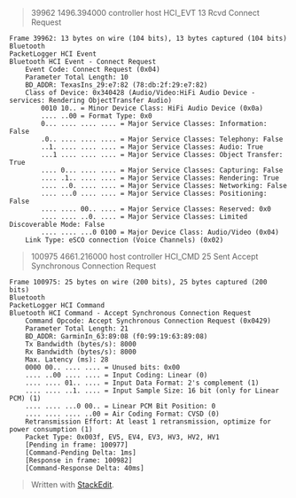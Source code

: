 

>39962		1496.394000	controller		host		HCI_EVT	13	Rcvd Connect Request

	Frame 39962: 13 bytes on wire (104 bits), 13 bytes captured (104 bits)
	Bluetooth
	PacketLogger HCI Event
	Bluetooth HCI Event - Connect Request
	    Event Code: Connect Request (0x04)
	    Parameter Total Length: 10
	    BD_ADDR: TexasIns_29:e7:82 (78:db:2f:29:e7:82)
	    Class of Device: 0x340428 (Audio/Video:HiFi Audio Device - services: Rendering ObjectTransfer Audio)
	        0010 10.. = Minor Device Class: HiFi Audio Device (0x0a)
	        .... ..00 = Format Type: 0x0
	        0... .... .... .... = Major Service Classes: Information: False
	        .0.. .... .... .... = Major Service Classes: Telephony: False
	        ..1. .... .... .... = Major Service Classes: Audio: True
	        ...1 .... .... .... = Major Service Classes: Object Transfer: True
	        .... 0... .... .... = Major Service Classes: Capturing: False
	        .... .1.. .... .... = Major Service Classes: Rendering: True
	        .... ..0. .... .... = Major Service Classes: Networking: False
	        .... ...0 .... .... = Major Service Classes: Positioning: False
	        .... .... 00.. .... = Major Service Classes: Reserved: 0x0
	        .... .... ..0. .... = Major Service Classes: Limited Discoverable Mode: False
	        .... .... ...0 0100 = Major Device Class: Audio/Video (0x04)
	    Link Type: eSCO connection (Voice Channels) (0x02)
>100975		4661.216000	host		controller		HCI_CMD	25	Sent Accept Synchronous Connection Request

	Frame 100975: 25 bytes on wire (200 bits), 25 bytes captured (200 bits)
	Bluetooth
	PacketLogger HCI Command
	Bluetooth HCI Command - Accept Synchronous Connection Request
	    Command Opcode: Accept Synchronous Connection Request (0x0429)
	    Parameter Total Length: 21
	    BD_ADDR: GarminIn_63:89:08 (f0:99:19:63:89:08)
	    Tx Bandwidth (bytes/s): 8000
	    Rx Bandwidth (bytes/s): 8000
	    Max. Latency (ms): 28
	    0000 00.. .... .... = Unused bits: 0x00
	    .... ..00 .... .... = Input Coding: Linear (0)
	    .... .... 01.. .... = Input Data Format: 2's complement (1)
	    .... .... ..1. .... = Input Sample Size: 16 bit (only for Linear PCM) (1)
	    .... .... ...0 00.. = Linear PCM Bit Position: 0
	    .... .... .... ..00 = Air Coding Format: CVSD (0)
	    Retransmission Effort: At least 1 retransmission, optimize for power consumption (1)
	    Packet Type: 0x003f, EV5, EV4, EV3, HV3, HV2, HV1
	    [Pending in frame: 100977]
	    [Command-Pending Delta: 1ms]
	    [Response in frame: 100982]
	    [Command-Response Delta: 40ms]

> Written with [StackEdit](https://stackedit.io/).
<!--stackedit_data:
eyJoaXN0b3J5IjpbLTYyMDgyMjM0NCwtMjA4MTM2MTU2OV19
-->